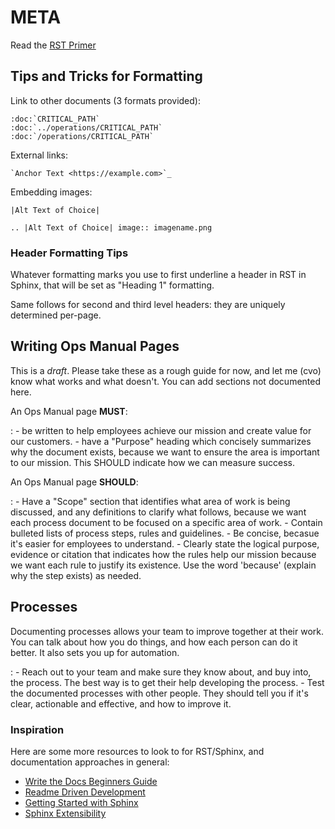META
====

Read the [RST
Primer](https://www.sphinx-doc.org/en/master/usage/restructuredtext/basics.html)

Tips and Tricks for Formatting
------------------------------

Link to other documents (3 formats provided):

``` {.rst}
:doc:`CRITICAL_PATH`
:doc:`../operations/CRITICAL_PATH`
:doc:`/operations/CRITICAL_PATH`
```

External links:

``` {.rest}
`Anchor Text <https://example.com>`_
```

Embedding images:

``` {.rst}
|Alt Text of Choice|

.. |Alt Text of Choice| image:: imagename.png
```

### Header Formatting Tips

Whatever formatting marks you use to first underline a header in RST in
Sphinx, that will be set as \"Heading 1\" formatting.

Same follows for second and third level headers: they are uniquely
determined per-page.

Writing Ops Manual Pages
------------------------

This is a *draft*. Please take these as a rough guide for now, and let
me (cvo) know what works and what doesn\'t. You can add sections not
documented here.

An Ops Manual page **MUST**:

:   -   be written to help employees achieve our mission and create
        value for our customers.
    -   have a \"Purpose\" heading which concisely summarizes why the
        document exists, because we want to ensure the area is important
        to our mission. This SHOULD indicate how we can measure success.

An Ops Manual page **SHOULD**:

:   -   Have a \"Scope\" section that identifies what area of work is
        being discussed, and any definitions to clarify what follows,
        because we want each process document to be focused on a
        specific area of work.
    -   Contain bulleted lists of process steps, rules and guidelines.
    -   Be concise, becasue it\'s easier for employees to understand.
    -   Clearly state the logical purpose, evidence or citation that
        indicates how the rules help our mission because we want each
        rule to justify its existence. Use the word \'because\' (explain
        why the step exists) as needed.

Processes
---------

Documenting processes allows your team to improve together at their work. You can talk about how you do things, and how each person can do it better. It also sets you up for automation.

:   -   Reach out to your team and make sure they know about, and buy
        into, the process. The best way is to get their help developing
        the process.
    -   Test the documented processes with other people. They should
        tell you if it\'s clear, actionable and effective, and how to
        improve it.

### Inspiration

Here are some more resources to look to for RST/Sphinx, and
documentation approaches in general:

-   [Write the Docs Beginners
    Guide](https://www.writethedocs.org/guide/writing/beginners-guide-to-docs/)
-   [Readme Driven
    Development](https://tom.preston-werner.com/2010/08/23/readme-driven-development.html)
-   [Getting Started with
    Sphinx](https://docs.readthedocs.io/en/stable/intro/getting-started-with-sphinx.html)
-   [Sphinx
    Extensibility](https://www.sphinx-doc.org/en/master/usage/extensions/index.html)
